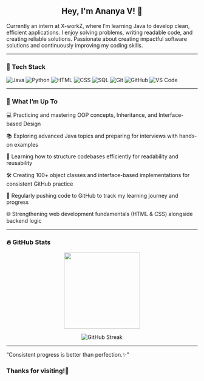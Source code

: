 <h2 align="center"><strong>Hey, I'm Ananya V! 👋</strong></h2>

Currently an intern at X-workZ, where I’m learning Java to develop clean, efficient applications. I enjoy solving problems, writing readable code, and creating reliable solutions. Passionate about creating impactful software solutions and continuously improving my coding skills.

---

### 🚀 Tech Stack
![Java](https://img.shields.io/badge/Java-ED8B00?style=for-the-badge&logo=java&logoColor=white)
![Python](https://img.shields.io/badge/Python-3776AB?style=for-the-badge&logo=python&logoColor=white)
![HTML](https://img.shields.io/badge/HTML5-E34F26?style=for-the-badge&logo=html5&logoColor=white)
![CSS](https://img.shields.io/badge/CSS3-1572B6?style=for-the-badge&logo=css3&logoColor=white)
![SQL](https://img.shields.io/badge/SQL-4479A1?style=for-the-badge&logo=mysql&logoColor=white)
![Git](https://img.shields.io/badge/Git-F05032?style=for-the-badge&logo=git&logoColor=white)
![GitHub](https://img.shields.io/badge/GitHub-100000?style=for-the-badge&logo=github&logoColor=white)
![VS Code](https://img.shields.io/badge/VS%20Code-007ACC?style=for-the-badge&logo=visual-studio-code&logoColor=white)

---

### 🔧 What I’m Up To

💻 Practicing and mastering OOP concepts, Inheritance, and Interface-based Design

📚 Exploring advanced Java topics and preparing for interviews with hands-on examples

🧠 Learning how to structure codebases efficiently for readability and reusability

🛠️ Creating 100+ object classes and interface-based implementations for consistent GitHub practice

📝 Regularly pushing code to GitHub to track my learning journey and progress

🌐 Strengthening web development fundamentals (HTML & CSS) alongside backend logic

---

### 🔥 GitHub Stats

<p align="center">
  <img src="https://github-readme-stats.vercel.app/api?username=Ananya6projects&show_icons=true&theme=radical" height="200" />
</p>
<p align="center"> <img src="https://streak-stats.demolab.com/?user=Ananya6projects&theme=radical&hide_border=false&border_radius=10&date_format=j%20M%5B%2C%20Y%5D&timezone=Asia/Kolkata" alt="GitHub Streak" />
</p>


---



“Consistent progress is better than perfection.✨"



### Thanks for visiting!💖

